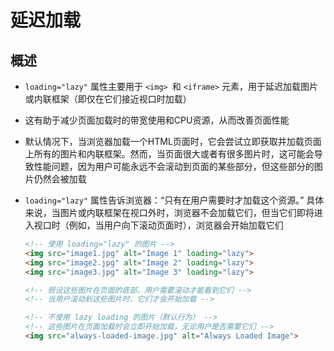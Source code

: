 # 延迟加载

## 概述

+ `loading="lazy"` 属性主要用于 `<img> `和 `<iframe>` 元素，用于延迟加载图片或内联框架（即仅在它们接近视口时加载）
+ 这有助于减少页面加载时的带宽使用和CPU资源，从而改善页面性能

+ 默认情况下，当浏览器加载一个HTML页面时，它会尝试立即获取并加载页面上所有的图片和内联框架。然而，当页面很大或者有很多图片时，这可能会导致性能问题，因为用户可能永远不会滚动到页面的某些部分，但这些部分的图片仍然会被加载
+ `loading="lazy"` 属性告诉浏览器：“只有在用户需要时才加载这个资源。” 具体来说，当图片或内联框架在视口外时，浏览器不会加载它们，但当它们即将进入视口时（例如，当用户向下滚动页面时），浏览器会开始加载它们

  ```html
  <!-- 使用 loading="lazy" 的图片 -->
  <img src="image1.jpg" alt="Image 1" loading="lazy">
  <img src="image2.jpg" alt="Image 2" loading="lazy">
  <img src="image3.jpg" alt="Image 3" loading="lazy">

  <!-- 假设这些图片在页面的底部，用户需要滚动才能看到它们 -->
  <!-- 当用户滚动到这些图片时，它们才会开始加载 -->

  <!-- 不使用 lazy loading 的图片（默认行为） -->
  <!-- 这些图片在页面加载时会立即开始加载，无论用户是否需要它们 -->
  <img src="always-loaded-image.jpg" alt="Always Loaded Image">
  ```
